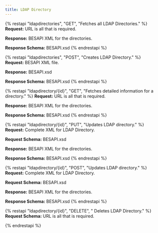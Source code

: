 ```yaml
---
title: LDAP Directory
---
```


{% restapi "ldapdirectories", "GET", "Fetches all LDAP Directories." %}
**Request:** URL is all that is required.

**Response:** BESAPI XML for the directories.

**Response Schema:** BESAPI.xsd
{% endrestapi %}

{% restapi "ldapdirectories", "POST", "Creates LDAP Directory." %}
**Request:** BESAPI XML file.

**Response:** BESAPI.xsd

**Response Schema:** BESAPI.xsd
{% endrestapi %}

{% restapi "ldapdirectory/{id}", "GET", "Fetches detailed information for a directory." %}
**Request:** URL is all that is required.

**Response:** BESAPI XML for the directories.

**Response Schema:** BESAPI.xsd
{% endrestapi %}

{% restapi "ldapdirectory/{id}", "PUT", "Updates LDAP directory." %}
**Request:** Complete XML for LDAP Directory.

**Request Schema:** BESAPI.xsd

**Response:** BESAPI XML for the directories.

**Response Schema:** BESAPI.xsd
{% endrestapi %}

{% restapi "ldapdirectory/{id}", "POST", "Updates LDAP directory." %}
**Request:** Complete XML for LDAP Directory.

**Request Schema:** BESAPI.xsd

**Response:** BESAPI XML for the directories.

**Response Schema:** BESAPI.xsd
{% endrestapi %}

{% restapi "ldapdirectory/{id}", "DELETE", " Deletes LDAP Directory." %}
**Request Schema:** URL is all that is required.

{% endrestapi %}